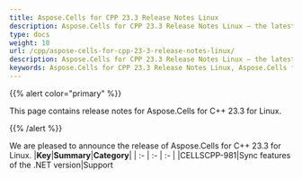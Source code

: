 ```yaml
---
title: Aspose.Cells for CPP 23.3 Release Notes Linux
description: Aspose.Cells for CPP 23.3 Release Notes Linux – the latest updates and fixes.
type: docs
weight: 10
url: /cpp/aspose-cells-for-cpp-23-3-release-notes-linux/
description: Aspose.Cells for CPP 23.3 Release Notes Linux – the latest enhancements, new features, and fixes.
keywords: Aspose.Cells for CPP 23.3 Release Notes Linux, Aspose.Cells for CPP 23.3 Linux updates and fixes
---
```


{{% alert color="primary" %}}

This page contains release notes for Aspose.Cells for C++ 23.3 for Linux.

{{% /alert %}}

We are pleased to announce the release of Aspose.Cells for C++ 23.3 for Linux.
|**Key**|**Summary**|**Category**|
| :- | :- | :- |
|CELLSCPP-981|Sync features of the .NET version|Support
